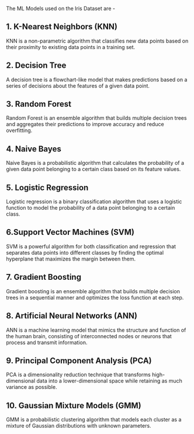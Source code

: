 The ML Models used on the Iris Dataset are -
## 1. K-Nearest Neighbors (KNN)
KNN is a non-parametric algorithm that classifies new data points based on their proximity to existing data points in a training set.

## 2. Decision Tree
A decision tree is a flowchart-like model that makes predictions based on a series of decisions about the features of a given data point.

## 3. Random Forest
Random Forest is an ensemble algorithm that builds multiple decision trees and aggregates their predictions to improve accuracy and reduce overfitting.

## 4. Naive Bayes
Naive Bayes is a probabilistic algorithm that calculates the probability of a given data point belonging to a certain class based on its feature values.

## 5. Logistic Regression
Logistic regression is a binary classification algorithm that uses a logistic function to model the probability of a data point belonging to a certain class.

## 6.Support Vector Machines (SVM)
SVM is a powerful algorithm for both classification and regression that separates data points into different classes by finding the optimal hyperplane that maximizes the margin between them.

## 7. Gradient Boosting
Gradient boosting is an ensemble algorithm that builds multiple decision trees in a sequential manner and optimizes the loss function at each step.

## 8. Artificial Neural Networks (ANN)
ANN is a machine learning model that mimics the structure and function of the human brain, consisting of interconnected nodes or neurons that process and transmit information.

## 9. Principal Component Analysis (PCA)
PCA is a dimensionality reduction technique that transforms high-dimensional data into a lower-dimensional space while retaining as much variance as possible.

## 10. Gaussian Mixture Models (GMM)
GMM is a probabilistic clustering algorithm that models each cluster as a mixture of Gaussian distributions with unknown parameters.
